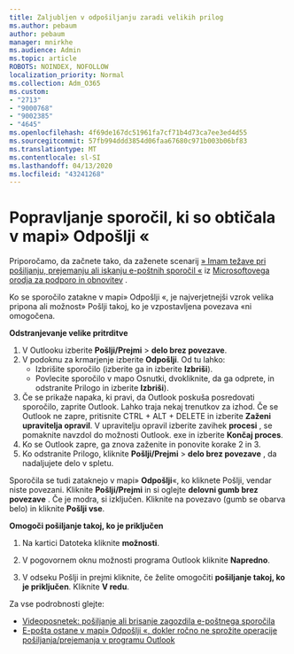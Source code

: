 ```yaml
---
title: Zaljubljen v odpošiljanju zaradi velikih prilog
ms.author: pebaum
author: pebaum
manager: mnirkhe
ms.audience: Admin
ms.topic: article
ROBOTS: NOINDEX, NOFOLLOW
localization_priority: Normal
ms.collection: Adm_O365
ms.custom:
- "2713"
- "9000768"
- "9002385"
- "4645"
ms.openlocfilehash: 4f69de167dc51961fa7cf71b4d73ca7ee3ed4d55
ms.sourcegitcommit: 57fb994ddd3854d06faa67680c971b003b06bf83
ms.translationtype: MT
ms.contentlocale: sl-SI
ms.lasthandoff: 04/13/2020
ms.locfileid: "43241268"
---
```

# <a name="fix-messages-that-are-stuck-in-the-outbox"></a>Popravljanje sporočil, ki so obtičala v mapi» Odpošlji «

Priporočamo, da začnete tako, da zaženete scenarij [» Imam težave pri pošiljanju, prejemanju ali iskanju e-poštnih sporočil «](https://aka.ms/SaRA-OutlookSendReceive) iz [Microsoftovega orodja za podporo in obnovitev](https://diagnostics.office.com/#/) .

Ko se sporočilo zatakne v mapi» Odpošlji «, je najverjetnejši vzrok velika pripona ali možnost» Pošlji takoj, ko je vzpostavljena povezava «ni omogočena.

**Odstranjevanje velike pritrditve**

1. V Outlooku izberite **Pošlji/Prejmi** > **delo brez povezave**. 
2. V podoknu za krmarjenje izberite **Odpošlji**. Od tu lahko: 
    - Izbrišite sporočilo (izberite ga in izberite **Izbriši**).
    - Povlecite sporočilo v mapo Osnutki, dvokliknite, da ga odprete, in odstranite Prilogo in izberite **Izbriši**).
3. Če se prikaže napaka, ki pravi, da Outlook poskuša posredovati sporočilo, zaprite Outlook. Lahko traja nekaj trenutkov za izhod. Če se Outlook ne zapre, pritisnite CTRL + ALT + DELETE in izberite **Zaženi upravitelja opravil**. V upravitelju opravil izberite zavihek **procesi** , se pomaknite navzdol do možnosti Outlook. exe in izberite **Končaj proces**.
4. Ko se Outlook zapre, ga znova zaženite in ponovite korake 2 in 3. 
5. Ko odstranite Prilogo, kliknite **Pošlji/Prejmi** > **delo brez povezave** , da nadaljujete delo v spletu. 

Sporočila se tudi zataknejo v mapi» **Odpošlji**«, ko kliknete Pošlji, vendar niste povezani. Kliknite **Pošlji/Prejmi** in si oglejte **delovni gumb brez povezave** . Če je modra, si izključen. Kliknite na povezavo (gumb se obarva belo) in kliknite **Pošlji vse**.
 
**Omogoči pošiljanje takoj, ko je priključen**
 
1. Na kartici Datoteka kliknite **možnosti**.

2. V pogovornem oknu možnosti programa Outlook kliknite **Napredno**.

3. V odseku Pošlji in prejmi kliknite, če želite omogočiti **pošiljanje takoj, ko je priključen**. Kliknite **V redu**.
 
Za vse podrobnosti glejte:
- [Videoposnetek: pošiljanje ali brisanje zagozdila e-poštnega sporočila](https://support.office.com/article/Video-Send-or-delete-an-email-stuck-in-your-outbox-26d5d34a-4e5f-444a-a9e8-44db04a94dec) 
- [E-pošta ostane v mapi» Odpošlji «, dokler ročno ne sprožite operacije pošiljanja/prejemanja v programu Outlook](https://support.microsoft.com/help/2797572/email-stays-in-the-outbox-folder-until-you-manually-initiate-a-send-re)

